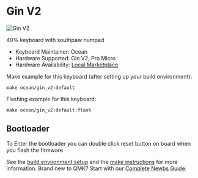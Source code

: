 # Gin V2

![Gin V2](https://media.discordapp.net/attachments/406032987243806721/862564309406056468/20210708_131916.jpg?width=1166&height=657)


40% keyboard with southpaw numpad

* Keyboard Maintainer: Ocean
* Hardware Supported: Gin V2, Pro Micro
* Hardware Availability: [Local Marketplace](https://tokopedia.com/)

Make example for this keyboard (after setting up your build environment):

    make ocean/gin_v2:default

Flashing example for this keyboard:

    make ocean/gin_v2:default:flash

## Bootloader

To Enter the bootloader you can double click reset button on board when you flash the firmware

See the [build environment setup](https://docs.qmk.fm/#/getting_started_build_tools) and the [make instructions](https://docs.qmk.fm/#/getting_started_make_guide) for more information. Brand new to QMK? Start with our [Complete Newbs Guide](https://docs.qmk.fm/#/newbs).
